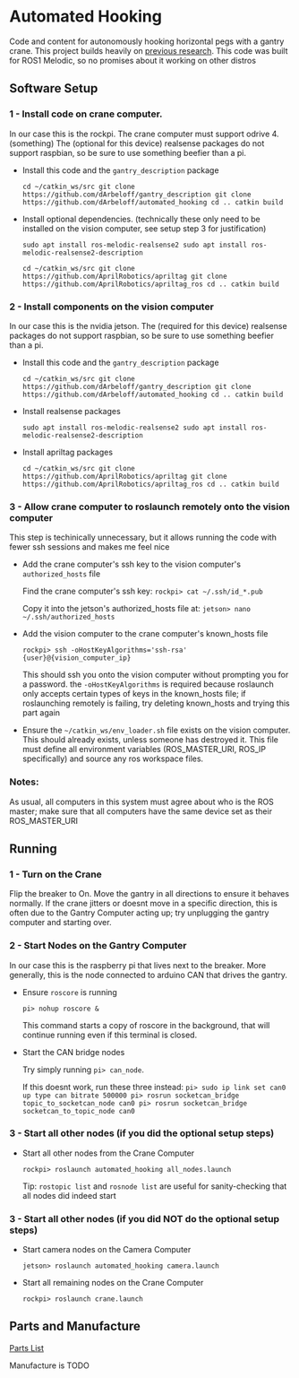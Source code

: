 # Automated Hooking
Code and content for autonomously hooking horizontal pegs with a gantry crane. This project builds heavily on [previous research](https://github.com/Cormac0/Horizontal_Insertion). This code was built for ROS1 Melodic, so no promises about it working on other distros
## Software Setup
### 1 - Install code on crane computer.
In our case this is the rockpi.
The crane computer must support odrive 4.(something)
The (optional for this device) realsense packages do not support raspbian, so be sure to use something beefier than a pi.

- Install this code and the `gantry_description` package

    `cd ~/catkin_ws/src
    git clone https://github.com/dArbeloff/gantry_description
    git clone https://github.com/dArbeloff/automated_hooking
    cd ..
    catkin build`

- Install optional dependencies. (technically these only need to be installed on the vision computer, see setup step 3 for justification)

    `sudo apt install ros-melodic-realsense2
    sudo apt install ros-melodic-realsense2-description`

    `cd ~/catkin_ws/src
    git clone https://github.com/AprilRobotics/apriltag
    git clone https://github.com/AprilRobotics/apriltag_ros
    cd ..
    catkin build`

### 2 - Install components on the vision computer
In our case this is the nvidia jetson.
The (required for this device) realsense packages do not support raspbian, so be sure to use something beefier than a pi.

- Install this code and the `gantry_description` package

    `cd ~/catkin_ws/src
    git clone https://github.com/dArbeloff/gantry_description
    git clone https://github.com/dArbeloff/automated_hooking
    cd ..
    catkin build`

- Install realsense packages

    `sudo apt install ros-melodic-realsense2
    sudo apt install ros-melodic-realsense2-description`

- Install apriltag packages

    `cd ~/catkin_ws/src
    git clone https://github.com/AprilRobotics/apriltag
    git clone https://github.com/AprilRobotics/apriltag_ros
    cd ..
    catkin build`


### 3 - Allow crane computer to roslaunch remotely onto the vision computer
This step is techinically unnecessary, but it allows running the code with fewer ssh sessions and makes me feel nice

- Add the crane computer's ssh key to the vision computer's `authorized_hosts` file

    Find the crane computer's ssh key: `rockpi> cat ~/.ssh/id_*.pub`
    
    Copy it into the jetson's authorized_hosts file at: `jetson> nano ~/.ssh/authorized_hosts`

- Add the vision computer to the crane computer's known_hosts file

    `rockpi> ssh -oHostKeyAlgorithms='ssh-rsa' {user}@{vision_computer_ip}`

    This should ssh you onto the vision computer without prompting you for a password. the `-oHostKeyAlgorithms` is required because roslaunch only accepts certain types of keys in the known_hosts file; if roslaunching remotely is failing, try deleting known_hosts and trying this part again

- Ensure the `~/catkin_ws/env_loader.sh` file exists on the vision computer. This should already exists, unless someone has destroyed it. This file must define all environment variables (ROS_MASTER_URI, ROS_IP specifically) and source any ros workspace files.

### Notes:
As usual, all computers in this system must agree about who is the ROS master; make sure that all computers have the same device set as their ROS_MASTER_URI


## Running

### 1 - Turn on the Crane
Flip the breaker to On. Move the gantry in all directions to ensure it behaves normally. If the crane jitters or doesnt move in a specific direction, this is often due to the Gantry Computer acting up; try unplugging the gantry computer and starting over.
### 2 - Start Nodes on the Gantry Computer
In our case this is the raspberry pi that lives next to the breaker. More generally, this is the node connected to arduino CAN that drives the gantry.

- Ensure `roscore` is running

    `pi> nohup roscore &`

    This command starts a copy of roscore in the background, that will continue running even if this terminal is closed. 

- Start the CAN bridge nodes

    Try simply running `pi> can_node`.

    If this doesnt work, run these three instead:
    `pi> sudo ip link set can0 up type can bitrate 500000
     pi> rosrun socketcan_bridge topic_to_socketcan_node can0
     pi> rosrun socketcan_bridge socketcan_to_topic_node can0`

### 3 - Start all other nodes (if you did the optional setup steps)
- Start all other nodes from the Crane Computer

    `rockpi> roslaunch automated_hooking all_nodes.launch`

    Tip: `rostopic list` and `rosnode list` are useful for sanity-checking that all nodes did indeed start
### 3 - Start all other nodes (if you did NOT do the optional setup steps)
- Start camera nodes on the Camera Computer

    `jetson> roslaunch automated_hooking camera.launch`

- Start all remaining nodes on the Crane Computer

    `rockpi> roslaunch crane.launch`



## Parts and Manufacture

[Parts List](Parts_List.md)

Manufacture is TODO
